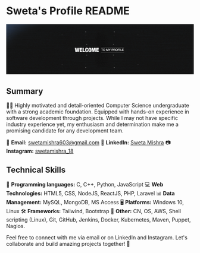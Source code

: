 # Sweta's Profile README
![Download GIF](https://github.com/swetamishra123/swetamishra123/raw/main/download.gif)



## Summary

👩‍🎓 Highly motivated and detail-oriented Computer Science undergraduate with a strong academic foundation. Equipped with hands-on experience in software development through projects. While I may not have specific industry experience yet, my enthusiasm and determination make me a promising candidate for any development team.

📧 **Email:** swetamishra603@gmail.com
🔗 **LinkedIn:** [Sweta Mishra](https://www.linkedin.com/in/sweta-mishra-9947041b0/)
📷 **Instagram:** [swetamishra_18](https://www.instagram.com/swetamishra_18/)

## Technical Skills

🚀 **Programming languages:** C, C++, Python, JavaScript
💻 **Web Technologies:** HTML5, CSS, NodeJS, ReactJS, PHP, Laravel 
📊 **Data Management:** MySQL, MongoDB, MS Access
🖥️ **Platforms:** Windows 10, Linux
🛠️ **Frameworks:** Tailwind, Bootstrap
🔧 **Other:** CN, OS, AWS, Shell scripting (Linux), Git, GitHub, Jenkins, Docker, Kubernetes, Maven, Puppet, Nagios.

Feel free to connect with me via email or on LinkedIn and Instagram. Let's collaborate and build amazing projects together! 🚀
